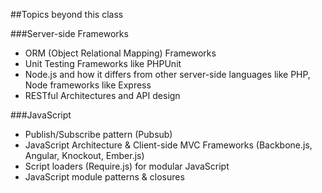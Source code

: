 ##Topics beyond this class

###Server-side Frameworks
* ORM (Object Relational Mapping) Frameworks
* Unit Testing Frameworks like PHPUnit
* Node.js and how it differs from other server-side languages like PHP, Node frameworks like Express 
* RESTful Architectures and API design

###JavaScript
* Publish/Subscribe pattern (Pubsub)
* JavaScript Architecture & Client-side MVC Frameworks (Backbone.js, Angular, Knockout, Ember.js)
* Script loaders (Require.js) for modular JavaScript
* JavaScript module patterns & closures